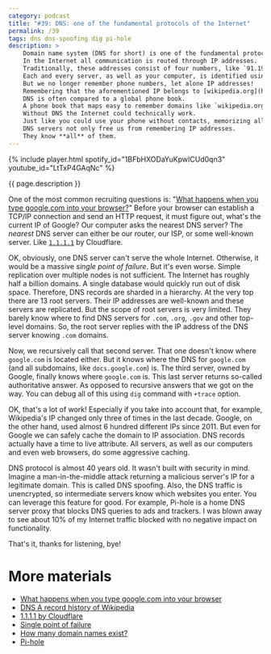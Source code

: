 ```yaml
---
category: podcast
title: "#39: DNS: one of the fundamental protocols of the Internet"
permalink: /39
tags: dns dns-spoofing dig pi-hole
description: >
    Domain name system (DNS for short) is one of the fundamental protocols of the Internet.
    In the Internet all communication is routed through IP addresses.
    Traditionally, these addresses consist of four numbers, like `91.198.174.192`.
    Each and every server, as well as your computer, is identified using such an address.
    But we no longer remember phone numbers, let alone IP addresses!
    Remembering that the aforementioned IP belongs to [wikipedia.org](https://www.wikipedia.org/) is tedious.
    DNS is often compared to a global phone book.
    A phone book that maps easy to remember domains like `wikipedia.org` or `gmail.com` to IP addresses - usable by machines.
    Without DNS the Internet could technically work.
    Just like you could use your phone without contacts, memorizing all phone numbers.
    DNS servers not only free us from remembering IP addresses.
    They know **all** of them.
---
```


{% include player.html spotify_id="1BFbHXODaYuKpwICUd0qn3" youtube_id="LtTxP4GAqNc" %}

{{ page.description }}

One of the most common recruiting questions is: "[What happens when you type google.com into your browser?](https://github.com/alex/what-happens-when)"
Before your browser can establish a TCP/IP connection and send an HTTP request, it must figure out, what's the current IP of Google?
Our computer asks the nearest DNS server?
The _nearest_ DNS server can either be our router, our ISP, or some well-known server.
Like [`1.1.1.1`](https://1.1.1.1/) by Cloudflare.

OK, obviously, one DNS server can't serve the whole Internet.
Otherwise, it would be a massive _single point of failure_.
But it's even worse.
Simple replication over multiple nodes is not sufficient.
The Internet has roughly half a billion domains.
A single database would quickly run out of disk space.
Therefore, DNS records are sharded in a hierarchy.
At the very top there are 13 root servers.
Their IP addresses are well-known and these servers are replicated.
But the scope of root servers is very limited.
They barely know where to find DNS servers for `.com`, `.org`, `.gov` and other top-level domains.
So, the root server replies with the IP address of the DNS server knowing `.com` domains.

Now, we recursively call that second server.
That one doesn't know where `google.com` is located either.
But it knows where the DNS for `google.com` (and all subdomains, like `docs.google.com`) is.
The third server, owned by Google, finally knows where `google.com` is.
This last server returns so-called authoritative answer.
As opposed to recursive answers that we got on the way.
You can debug all of this using `dig` command with `+trace` option.

OK, that's a lot of work!
Especially if you take into account that, for example, Wikipedia's IP changed only three of times in the last decade.
Google, on the other hand, used almost 6 hundred different IPs since 2011.
But even for Google we can safely cache the domain to IP association.
DNS records actually have a time to live attribute.
All servers, as well as our computers and even web browsers, do some aggressive caching.

DNS protocol is almost 40 years old.
It wasn't built with security in mind.
Imagine a man-in-the-middle attack returning a malicious server's IP for a legitimate domain.
This is called DNS spoofing.
Also, the DNS traffic is unencrypted, so intermediate servers know which websites you enter.
You can leverage this feature for good.
For example, Pi-hole is a home DNS server proxy that blocks DNS queries to ads and trackers.
I was blown away to see about 10% of my Internet traffic blocked with no negative impact on functionality.

That's it, thanks for listening, bye!

# More materials

* [What happens when you type google.com into your browser](https://github.com/alex/what-happens-when)
* [DNS A record history of Wikipedia](http://dnshistory.org/historical-dns-records/a/wikipedia.org)
* [1.1.1.1 by Cloudflare](https://1.1.1.1/)
* [Single point of failure](https://en.wikipedia.org/wiki/Single_point_of_failure)
* [How many domain names exist?](https://www.quora.com/How-many-domain-names-exist)
* [Pi-hole](https://pi-hole.net/)


